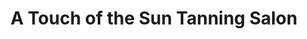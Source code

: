---
title: "A Touch of the Sun Tanning Salon"
url: /salem/a-touch-of-the-sun-tanning-salon/
shop: beauty
---